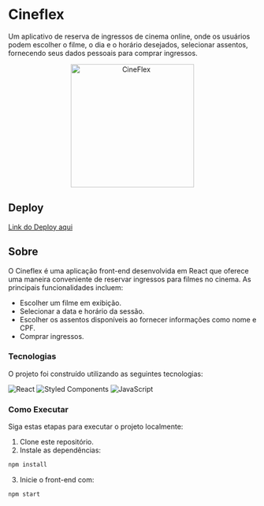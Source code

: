 # Cineflex

Um aplicativo de reserva de ingressos de cinema online, onde os usuários podem escolher o filme, o dia e o horário desejados, selecionar assentos, fornecendo seus dados pessoais para comprar ingressos.
<div align="center">
  <img src="https://github.com/Reiony/Cineflex/assets/107890604/507dae7d-faad-4abb-b1ce-2bbaccb3e286" alt="CineFlex" width="250px">
</div>


## Deploy

[Link do Deploy aqui](https://cineflex-937f2e5xx-reiony.vercel.app)

## Sobre


O Cineflex é uma aplicação front-end desenvolvida em React que oferece uma maneira conveniente de reservar ingressos para filmes no cinema. As principais funcionalidades incluem:

* Escolher um filme em exibição.
* Selecionar a data e horário da sessão.
* Escolher os assentos disponíveis ao fornecer informações como nome e CPF.
* Comprar ingressos.

### Tecnologias

O projeto foi construído utilizando as seguintes tecnologias:

![React](https://img.shields.io/badge/react-%2320232a.svg?style=for-the-badge&logo=react&logoColor=%2361DAFB)
![Styled Components](https://img.shields.io/badge/styled--components-DB7093?style=for-the-badge&logo=styled-components&logoColor=white)
![JavaScript](https://img.shields.io/badge/javascript-%23323330.svg?style=for-the-badge&logo=javascript&logoColor=%23F7DF1E)

### Como Executar

Siga estas etapas para executar o projeto localmente:

1. Clone este repositório.
2. Instale as dependências:

```bash
npm install
```
3. Inicie o front-end com:

```
npm start
```
